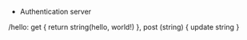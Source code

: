 - Authentication server

/hello:
get {
	return string(hello, world!)
},
post (string) {
	update string
}
